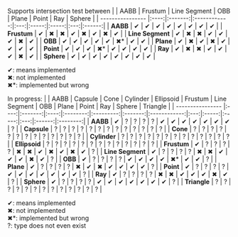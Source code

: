 Supports intersection test between
|                  | AABB | Frustum | Line Segment | OBB | Plane | Point | Ray | Sphere |
| ---------------- |:----:|:-------:|:------------:|:---:|:-----:|:-----:|:---:|:------:|
| **AABB**         | ✔    | ✔       | ✔            | ✔   | ✔     | ✔     | ✔   | ✔      |
| **Frustum**      | ✔    | ✖       | ✖            | ✔   | ✖     | ✔     | ✖   | ✔      |
| **Line Segment** | ✔    | ✖       | ✖            | ✔   | ✔     | ✔     | ✖   | ✔      |
| **OBB**          | ✔    | ✔       | ✔            | ✔   | ✔     | ✖*    | ✔   | ✔      |
| **Plane**        | ✔    | ✖       | ✔            | ✖   | ✔     | ✔     | ✔   | ✔      |
| **Point**        | ✔    | ✔       | ✔            | ✖*  | ✔     | ✔     | ✔   | ✔      |
| **Ray**          | ✔    | ✖       | ✖            | ✔   | ✔     | ✔     | ✖   | ✔      |
| **Sphere**       | ✔    | ✔       | ✔            | ✔   | ✔     | ✔     | ✔   | ✔      |

✔: means implemented<br>
✖: not implemented<br>
✖*: implemented but wrong











In progress:
|                  | AABB | Capsule | Cone | Cylinder | Ellipsoid | Frustum | Line Segment | OBB | Plane | Point | Ray | Sphere | Triangle |
| ---------------- |:----:|:-------:|:----:|:--------:|:---------:|:-------:|:------------:|:---:|:-----:|:-----:|:---:|:------:|:--------:|
| **AABB**         | ✔    | ?       | ?    | ?        | ?         | ✔       | ✔            | ✔   | ✔     | ✔     | ✔   | ✔      | ?        |
| **Capsule**      | ?    | ?       | ?    | ?        | ?         | ?       | ?            | ?   | ?     | ?     | ?   | ?      | ?        |
| **Cone**         | ?    | ?       | ?    | ?        | ?         | ?       | ?            | ?   | ?     | ?     | ?   | ?      | ?        |
| **Cylinder**     | ?    | ?       | ?    | ?        | ?         | ?       | ?            | ?   | ?     | ?     | ?   | ?      | ?        |
| **Ellipsoid**    | ?    | ?       | ?    | ?        | ?         | ?       | ?            | ?   | ?     | ?     | ?   | ?      | ?        |
| **Frustum**      | ✔    | ?       | ?    | ?        | ?         | ✖       | ✖            | ✔   | ✖     | ✔     | ✖   | ✔      | ?        |
| **Line Segment** | ✔    | ?       | ?    | ?        | ?         | ✖       | ✖            | ✔   | ✔     | ✔     | ✖   | ✔      | ?        |
| **OBB**          | ✔    | ?       | ?    | ?        | ?         | ✔       | ✔            | ✔   | ✔     | ✖*    | ✔   | ✔      | ?        |
| **Plane**        | ✔    | ?       | ?    | ?        | ?         | ✖       | ✔            | ✖   | ✔     | ✔     | ✔   | ✔      | ?        |
| **Point**        | ✔    | ?       | ?    | ?        | ?         | ✔       | ✔            | ✔   | ✔     | ✔     | ✔   | ✔      | ?        |
| **Ray**          | ✔    | ?       | ?    | ?        | ?         | ✖       | ✖            | ✔   | ✔     | ✔     | ✖   | ✔      | ?        |
| **Sphere**       | ✔    | ?       | ?    | ?        | ?         | ✔       | ✔            | ✔   | ✔     | ✔     | ✔   | ✔      | ?        |
| **Triangle**     | ?    | ?       | ?    | ?        | ?         | ?       | ?            | ?   | ?     | ?     | ?   | ?      | ?        |

✔: means implemented<br>
✖: not implemented<br>
✖*: implemented but wrong<br>
?: type does not even exist
